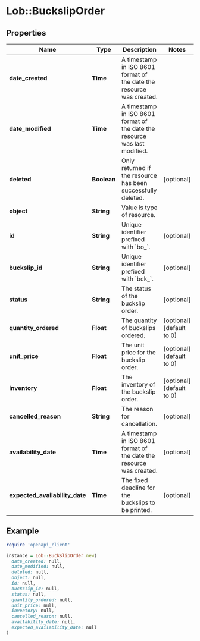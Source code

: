 # Lob::BuckslipOrder

## Properties

| Name | Type | Description | Notes |
| ---- | ---- | ----------- | ----- |
| **date_created** | **Time** | A timestamp in ISO 8601 format of the date the resource was created. |  |
| **date_modified** | **Time** | A timestamp in ISO 8601 format of the date the resource was last modified. |  |
| **deleted** | **Boolean** | Only returned if the resource has been successfully deleted. | [optional] |
| **object** | **String** | Value is type of resource. |  |
| **id** | **String** | Unique identifier prefixed with &#x60;bo_&#x60;. | [optional] |
| **buckslip_id** | **String** | Unique identifier prefixed with &#x60;bck_&#x60;. | [optional] |
| **status** | **String** | The status of the buckslip order. | [optional] |
| **quantity_ordered** | **Float** | The quantity of buckslips ordered. | [optional][default to 0] |
| **unit_price** | **Float** | The unit price for the buckslip order. | [optional][default to 0] |
| **inventory** | **Float** | The inventory of the buckslip order. | [optional][default to 0] |
| **cancelled_reason** | **String** | The reason for cancellation. | [optional] |
| **availability_date** | **Time** | A timestamp in ISO 8601 format of the date the resource was created. | [optional] |
| **expected_availability_date** | **Time** | The fixed deadline for the buckslips to be printed. | [optional] |

## Example

```ruby
require 'openapi_client'

instance = Lob::BuckslipOrder.new(
  date_created: null,
  date_modified: null,
  deleted: null,
  object: null,
  id: null,
  buckslip_id: null,
  status: null,
  quantity_ordered: null,
  unit_price: null,
  inventory: null,
  cancelled_reason: null,
  availability_date: null,
  expected_availability_date: null
)
```

